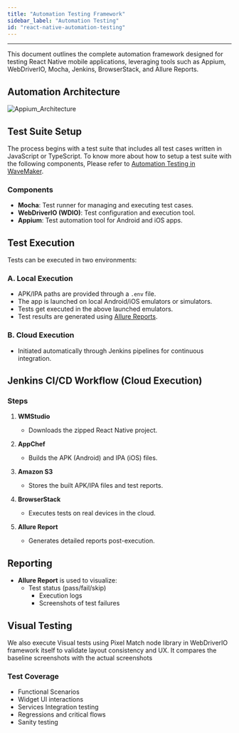 ```yaml
---
title: "Automation Testing Framework"
sidebar_label: "Automation Testing"
id: "react-native-automation-testing"
---
```

---

This document outlines the complete automation framework designed for testing React Native mobile applications, leveraging tools such as Appium, WebDriverIO, Mocha, Jenkins, BrowserStack, and Allure Reports.

## Automation Architecture

![Appium_Architecture](/learn/assets/appium-automation-architecture.png)

## Test Suite Setup

The process begins with a test suite that includes all test cases written in JavaScript or TypeScript. To know more about how to setup a test suite with the following components, Please refer to [Automation Testing in WaveMaker](/learn/react-native/automate-reactnative-apps).

### Components

- **Mocha**: Test runner for managing and executing test cases.
- **WebDriverIO (WDIO)**: Test configuration and execution tool.
- **Appium**: Test automation tool for Android and iOS apps.



## Test Execution

Tests can be executed in two environments:

### A. Local Execution

- APK/IPA paths are provided through a `.env` file.
- The app is launched on local Android/iOS emulators or simulators.
- Tests get executed in the above launched emulators.
- Test results are generated using [Allure Reports](https://allurereport.org/).

### B. Cloud Execution

- Initiated automatically through Jenkins pipelines for continuous integration.



## Jenkins CI/CD Workflow (Cloud Execution)

### Steps

1. **WMStudio**
    - Downloads the zipped React Native project.

2. **AppChef**
    - Builds the APK (Android) and IPA (iOS) files.

3. **Amazon S3**
    - Stores the built APK/IPA files and test reports.

4. **BrowserStack**
    - Executes tests on real devices in the cloud.

5. **Allure Report**
    - Generates detailed reports post-execution.



## Reporting

- **Allure Report** is used to visualize:
  - Test status (pass/fail/skip)
    - Execution logs
    - Screenshots of test failures



## Visual Testing

We also execute Visual tests using Pixel Match node library in WebDriverIO framework itself to validate layout consistency and UX.
It compares the baseline screenshots with the actual screenshots



### Test Coverage

- Functional Scenarios
- Widget UI interactions
- Services Integration testing
- Regressions and critical flows
- Sanity testing
